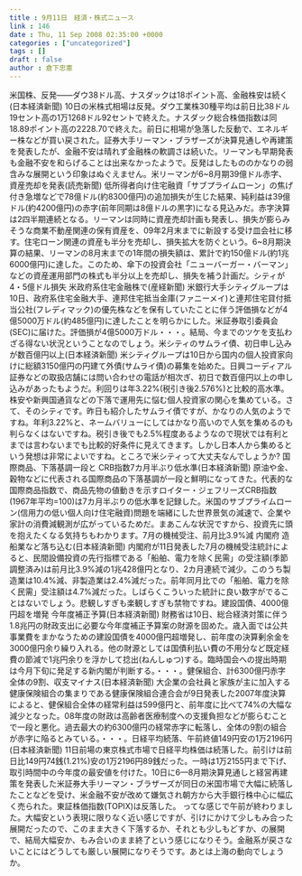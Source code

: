 ```yaml
---
title : 9月11日　経済・株式ニュース
link : 146
date : Thu, 11 Sep 2008 02:35:00 +0000
categories : ["uncategorized"]
tags : []
draft : false
author : 倉下忠憲
---
```


米国株、反発——ダウ38ドル高、ナスダックは18ポイント高、金融株安は続く(日本経済新聞) 10日の米株式相場は反発。ダウ工業株30種平均は前日比38ドル19セント高の1万1268ドル92セントで終えた。ナスダック総合株価指数は同18.89ポイント高の2228.70で終えた。前日に相場が急落した反動で、エネルギー株などが買い戻された。証券大手リーマン・ブラザーズが決算見通しや再建策を発表したが、金融不安は晴れず金融株の軟調さは続いた。リーマンも早期発表も金融不安を和らげることは出来なかったようで。反発はしたもののかなりの弱含みな展開という印象はぬぐえません。米リーマンが6~8月期39億ドル赤字、資産売却を発表(読売新聞)  低所得者向け住宅融資「サブプライムローン」の焦げ付き急増などで78億ドル(約8300億円)の追加損失が生じた結果、純利益は39億ドル(約4200億円)の赤字(前年同期は8億ドルの黒字)になる見込みだ。赤字決算は2四半期連続となる。リーマンは同時に資産売却計画も発表し、損失が膨らみそうな商業不動産関連の保有資産を、09年2月末までに新設する受け皿会社に移す。住宅ローン関連の資産も半分を売却し、損失拡大を防ぐという。6~8月期決算の結果、リーマンの8月末までの1年間の損失額は、累計で約150億ドル(約1兆6000億円)に達した。このため、傘下の投資会社「ニューバーガー・バーマン」などの資産運用部門の株式も半分以上を売却し、損失を補う計画だ。シティが4・5億ドル損失 米政府系住宅金融株で(産経新聞) 米銀行大手シティグループは10日、政府系住宅金融大手、連邦住宅抵当金庫(ファニーメイ)と連邦住宅貸付抵当公社(フレディマック)の優先株などを保有していたことに伴う評価損などが4億5000万ドル(約485億円)に達したことを明らかにした。米証券取引委員会(SEC)に届けた。評価損が4億5000万ドル・・・。結局、今までのツケを支払わざる得ない状況ということなのでしょう。米シティのサムライ債、初日申し込みが数百億円以上(日本経済新聞) 米シティグループは10日から国内の個人投資家向けに総額3150億円の円建て外債(サムライ債)の募集を始めた。日興コーディアル証券などの取扱店舗には問い合わせの電話が相次ぎ、初日で数百億円以上の申し込みがあったもようだ。利回りは年3.22%(税引き後2.576%)と比較的高水準。株安や新興国通貨などの下落で運用先に悩む個人投資家の関心を集めている。さて、そのシティです。昨日も紹介したサムライ債ですが、かなりの人気のようですね。年利3.22%と、ネームバリューにしてはかなり高いので人気を集めるのも判らなくはないですね。税引き後でも2.5%程度あるようなので現状では有利とまでは言わないまでも比較的好条件に見えてきます。しかし日本人から集めるという発想は非常によいですね。ところで米シティって大丈夫なんでしょうか? 国際商品、下落基調一段と CRB指数7カ月半ぶり低水準(日本経済新聞) 原油や金、穀物などに代表される国際商品の下落基調が一段と鮮明になってきた。代表的な国際商品指数で、商品先物の値動きを示すロイター・ジェフリーズCRB指数(1967年平均=100)は7カ月半ぶりの低水準を記録した。米国のサブプライムローン(信用力の低い個人向け住宅融資)問題を端緒にした世界景気の減速で、企業や家計の消費減観測が広がっているためだ。まあこんな状況ですから、投資先に頭を抱えたくなる気持ちもわかります。7月の機械受注、前月比3.9%減 内閣府 造船業など落ち込む(日本経済新聞) 内閣府が11日発表した7月の機械受注統計によると、民間設備投資の先行指標である「船舶、電力を除く民需」の受注額(季節調整済み)は前月比3.9%減の1兆428億円となり、2カ月連続で減少。このうち製造業は10.4%減、非製造業は2.4%減だった。前年同月比での「船舶、電力を除く民需」受注額は4.7%減だった。しばらくこういった統計に良い数字がでることはないでしょう。悲観しすぎも楽観しすぎも禁物ですね。建設国債、4000億円超を増発 今年度補正予算(日本経済新聞) 財務省は10日、総合経済対策に伴う1.8兆円の財政支出に必要な今年度補正予算案の財源を固めた。歳入面では公共事業費をまかなうための建設国債を4000億円超増発し、前年度の決算剰余金を3000億円余り繰り入れる。他の財源としては国債利払い費の不用分など既定経費の節減で1兆円余りを浮かして捻出(ねんしゅつ)する。臨時国会への提出時期は今月下旬に発足する新内閣が判断する。・・・。健保組合、計6300億円赤字 全体の9割、収支マイナス(日本経済新聞) 大企業の会社員と家族が主に加入する健康保険組合の集まりである健康保険組合連合会が9日発表した2007年度決算によると、健保組合全体の経常利益は599億円と、前年度に比べて74%の大幅な減少となった。08年度の財政は高齢者医療制度への支援負担などが膨らむことで一段と悪化。過去最大の約6300億円の経常赤字に転落し、全体の9割の組合が赤字に陥るとみている。・・・。日経平均続落、午前終値149円安の1万2196円(日本経済新聞)  11日前場の東京株式市場で日経平均株価は続落した。前引けは前日比149円74銭(1.21%)安の1万2196円89銭だった。一時は1万2155円まで下げ、取引時間中の今年度の最安値を付けた。10日に6—8月期決算見通しと経営再建策を発表した米証券大手リーマン・ブラザーズが同日の米国市場で大幅に続落したことなどを受け、米金融不安が改めて嫌気され朝方から大手銀行株中心に幅広く売られた。東証株価指数(TOPIX)は反落した。  ってな感じで午前が終わりました。大幅安という表現に限りなく近い感じですが、引けにかけて少しもみ合った展開だったので、このまま大きく下落するか、それとも少しもどすか、の展開で、結局大幅安か、もみ合いのまま終了という感じになりそう。金融系が戻さないことにはどうしても厳しい展開になりそうです。あとは上海の動向でしょうか。
